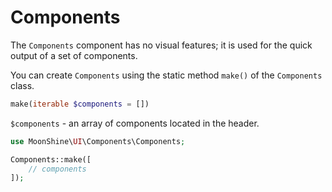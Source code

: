 # Components

The `Components` component has no visual features; it is used for the quick output of a set of components.

You can create `Components` using the static method `make()` of the `Components` class.

```php
make(iterable $components = [])
```

`$components` - an array of components located in the header.

```php
use MoonShine\UI\Components\Components;

Components::make([
    // components
]);
```
